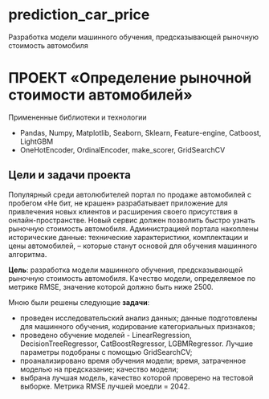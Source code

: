 # prediction_car_price

Разработка модели машинного обучения, предсказывающей рыночную стоимость автомобиля

# ПРОЕКТ «Определение рыночной стоимости автомобилей»

Примененные библиотеки и технологии
- Pandas, Numpy, Matplotlib, Seaborn, Sklearn, Feature-engine, Catboost, LightGBM
- OneHotEncoder, OrdinalEncoder, make_scorer, GridSearchCV

## Цели и задачи проекта
Популярный среди автолюбителей портал по продаже автомобилей с пробегом «Не бит, не крашен» разрабатывает приложение для привлечения новых клиентов и расширения своего присутствия в онлайн-пространстве. Новый сервис должен позволить быстро узнать рыночную стоимость автомобиля. Администрацией портала накоплены исторические данные: технические характеристики, комплектации и цены автомобилей, – которые станут основой для обучения машинного алгоритма.

**Цель**: разработка модели машинного обучения, предсказывающей рыночную стоимость автомобиля. Качество модели, определяемое по метрике RMSE, значение которой должно быть ниже 2500.

Мною были решены следующие **задачи**:

- проведен исследовательский анализ данных; данные подготовлены для машинного обучения, кодирование категориальных признаков;
- проведено обучение моделей - LinearRegression, DecisionTreeRegressor, CatBoostRegressor, LGBMRegressor. Лучшие параметры подобраны с помощью GridSearchCV;
- проанализировано время обучения модели; время, затраченное моделью на предсказание; качество модели;
- выбрана лучшая модель, качество которой проверено на тестовой выборке. Метрика RMSE лучшей моедли = 2042.
